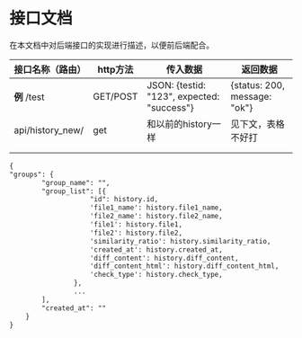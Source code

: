 # 接口文档

在本文档中对后端接口的实现进行描述，以便前后端配合。



| 接口名称（路由） | http方法   | 传入数据                                       | 返回数据                         |
| -------------- |----------|--------------------------------------------|------------------------------|
| **例**   /test  | GET/POST | JSON: {testid: "123", expected: "success"} | {status: 200, message: "ok"} |
|api/history_new/| get      | 和以前的history一样 | 见下文，表格不好打                    |
|                |          |                                            |                              |
|                |          |                                            |                              |

```txt
{
"groups": {
        "group_name": "",
        "group_list": [{
                    "id": history.id,
                    'file1_name': history.file1_name,
                    'file2_name': history.file2_name,
                    'file1': history.file1,
                    'file2': history.file2,
                    'similarity_ratio': history.similarity_ratio,
                    'created_at': history.created_at,
                    'diff_content': history.diff_content,
                    'diff_content_html': history.diff_content_html,
                    'check_type': history.check_type,
                }, 
                ...
        ],
        "created_at": ""
    }
}
```

